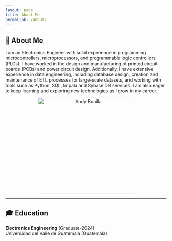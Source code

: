 ```yaml
---
layout: page
title: About Me
permalink: /about/
---
```





## 👤 About Me

I am an Electronics Engineer with solid experience in programming microcontrollers, microprocessors, and programmable logic controllers (PLCs). I have worked in the design and manufacturing of printed circuit boards (PCBs) and power circuit design. Additionally, I have extensive experience in data engineering, including database design, creation and maintenance of ETL processes for large-scale datasets, and working with tools such as Python, SQL, Impala and Sybase DB services. I am also eager to keep learning and exploring new technologies as I grow in my career.

<p align="center">
  <img src="assets/ANDYGR 69.jpg" alt="Andy Bonilla" width="300" />
</p>

---

## 🎓 Education

**Electronics Engineering** (Graduate-2024)  
Universidad del Valle de Guatemala (Guatemala)
